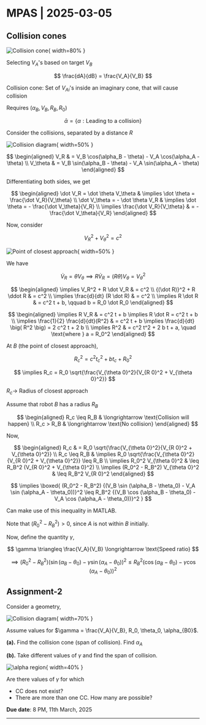 # MPAS | 2025-03-05

## Collision cones

![Collision cone](./TeX/2025-03-05/1.png){ width=80% }

Selecting $V_A$'s based on target $V_B$

$$
\frac{dA}{dB} = \frac{V_A}{V_B}
$$

Collision cone: Set of $V_{A i}$'s inside an imaginary cone, that will cause collision

Requires $(\alpha_B, V_B, R_B, R_0)$

$$
\bar \alpha = \{ \alpha : \text{Leading to a collision} \}
$$

Consider the collisions, separated by a distance $R$

![Collision diagram](./TeX/2025-03-05/2.png){ width=50% }

$$
\begin{aligned}
V_R & = V_B \cos(\alpha_B - \theta) - V_A \cos(\alpha_A - \theta) \\
V_\theta & = V_B \sin(\alpha_B - \theta) - V_A \sin(\alpha_A - \theta)
\end{aligned}
$$

Differentiating both sides, we get

$$
\begin{aligned}
\dot V_R = \dot \theta V_\theta & \implies \dot \theta = \frac{\dot V_R}{V_\theta} \\
\dot V_\theta = - \dot \theta V_R & \implies \dot \theta = - \frac{\dot V_\theta}{V_R} \\
\implies \frac{\dot V_R}{V_\theta} & = - \frac{\dot V_\theta}{V_R}
\end{aligned}
$$

Now, consider

$$
V_R^2 + V_\theta^2 = c^2
$$

![Point of closest approach](./TeX/2025-03-05/3.png){ width=50% }

We have

$$
\dot V_R = \dot \theta V_\theta \implies R \dot V_R = (R \dot \theta) V_\theta = V_\theta^2
$$

$$
\begin{aligned}
\implies V_R^2 + R \dot V_R & = c^2 \\
{(\dot R)}^2 + R \ddot R & = c^2 \\
\implies \frac{d}{dt} (R \dot R) & = c^2 \\
\implies R \dot R & = c^2 t + b, \qquad b = R_0 \dot R_0
\end{aligned}
$$

$$
\begin{aligned}
\implies R V_R & = c^2 t + b
\implies R \dot R = c^2 t + b \\
\implies \frac{1}{2} \frac{d}{dt}(R^2) & = c^2 t + b
\implies \frac{d}{dt} \big( R^2 \big) = 2 c^2 t + 2 b \\
\implies R^2 & = c^2 t^2 + 2 b t + a, \quad \text{where } a = R_0^2
\end{aligned}
$$

At $B$ (the point of closest approach),

$$
R_c^2 = c^2 t_c^2 + b t_c + R_0^2
$$

$$
\implies
R_c = R_0 \sqrt{\frac{V_{\theta 0}^2}{V_{R 0}^2 + V_{\theta 0}^2}}
$$

$R_c \to$ Radius of closest approach

Assume that robot $B$ has a radius $R_B$

$$
\begin{aligned}
R_c \leq R_B & \longrightarrow \text{Collision will happen} \\
R_c > R_B & \longrightarrow \text{No collision}
\end{aligned}
$$

Now,

$$
\begin{aligned}
R_c & = R_0 \sqrt{\frac{V_{\theta 0}^2}{V_{R 0}^2 + V_{\theta 0}^2}} \\
R_c \leq R_B & \implies R_0 \sqrt{\frac{V_{\theta 0}^2}{V_{R 0}^2 + V_{\theta 0}^2}} \leq R_B \\
\implies R_0^2 V_{\theta 0}^2 & \leq R_B^2 (V_{R 0}^2 + V_{\theta 0}^2) \\
\implies (R_0^2 - R_B^2) V_{\theta 0}^2 & \leq R_B^2 V_{R 0}^2
\end{aligned}
$$

$$
\implies \boxed{ (R_0^2 - R_B^2) {(V_B \sin (\alpha_B - \theta_0) - V_A \sin (\alpha_A - \theta_0))}^2 \leq R_B^2 {(V_B \cos (\alpha_B - \theta_0) - V_A \cos (\alpha_A - \theta_0))}^2 }
$$

Can make use of this inequality in MATLAB.

Note that $(R_0^2 - R_B^2) > 0$, since $A$ is not within $B$ initially.

Now, define the quantity $\gamma$,

$$
\gamma \triangleq \frac{V_A}{V_B} \longrightarrow \text{Speed ratio}
$$

$$
\implies (R_0^2 - R_B^2) {(\sin (\alpha_B - \theta_0) - \gamma \sin (\alpha_A - \theta_0))}^2 \leq R_B^2 {(\cos (\alpha_B - \theta_0) - \gamma \cos (\alpha_A - \theta_0))}^2
$$

## Assignment-2

Consider a geometry,

![Collision diagram](./TeX/2025-03-05/4.png){ width=70% }

Assume values for $\gamma = \frac{V_A}{V_B}, R_0, \theta_0, \alpha_{B0}$.

**(a).** Find the collision cone (span of collision). Find $\alpha_A$

**(b).** Take different values of $\gamma$ and find the span of collision.

![$\alpha$ region](./TeX/2025-03-05/5.png){ width=40% }

Are there values of $\gamma$ for which

- CC does not exist?
- There are more than one CC. How many are possible?

**Due date**: 8 PM, 11th March, 2025

---

